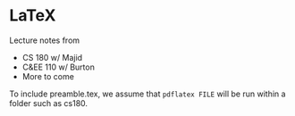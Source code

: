 # LaTeX 

Lecture notes from 
- CS 180 w/ Majid
- C&EE 110 w/ Burton
- More to come

To include preamble.tex, we assume that `pdflatex FILE` will be run within a folder such as cs180.

